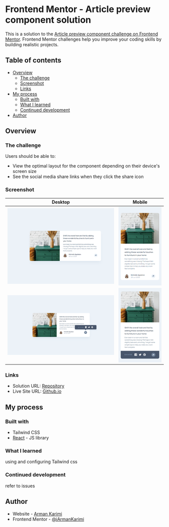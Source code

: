 # Frontend Mentor - Article preview component solution

This is a solution to the [Article preview component challenge on Frontend Mentor](https://www.frontendmentor.io/challenges/article-preview-component-dYBN_pYFT). Frontend Mentor challenges help you improve your coding skills by building realistic projects.

## Table of contents

- [Overview](#overview)
  - [The challenge](#the-challenge)
  - [Screenshot](#screenshot)
  - [Links](#links)
- [My process](#my-process)
  - [Built with](#built-with)
  - [What I learned](#what-i-learned)
  - [Continued development](#continued-development)
- [Author](#author)

## Overview

### The challenge

Users should be able to:

- View the optimal layout for the component depending on their device's screen size
- See the social media share links when they click the share icon

### Screenshot

| Desktop | Mobile |
| ------- | ------ |
|![Screenshot](./screenshots/Screenshot.png)|![sm](./screenshots/Screenshot-sm.png)|
|![active](./screenshots/Screenshot-active.png)|![sm-active](./screenshots/Screenshot-sm-active.png)

### Links

- Solution URL: [Repository](https://github.com/iArmanKarimi/challenge-article-preview-component)
- Live Site URL: [Github.io](https://iarmankarimi.github.io/challenge-article-preview-component)

## My process

### Built with

- Tailwind CSS
- [React](https://reactjs.org/) - JS library

### What I learned

using and configuring Tailwind css

### Continued development

refer to issues

## Author

- Website - [Arman Karimi](https://github.com/iArmanKarimi/iArmanKarimi.github.io)
- Frontend Mentor - [@iArmanKarimi](https://www.frontendmentor.io/profile/iArmanKarimi)
